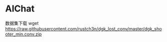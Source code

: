 # AIChat

数据集下载
wget https://raw.githubusercontent.com/rustch3n/dgk_lost_conv/master/dgk_shooter_min.conv.zip
